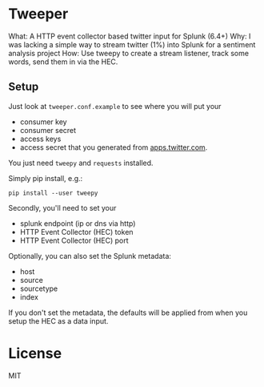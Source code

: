 # Tweeper

What: A HTTP event collector based twitter input for Splunk (6.4+)
Why: I was lacking a simple way to stream twitter (1%) into Splunk for a sentiment analysis project
How: Use tweepy to create a stream listener, track some words, send them in via the HEC.

## Setup
Just look at `tweeper.conf.example` to see where you will put your
 - consumer key
 - consumer secret
 - access keys
 - access secret
that you generated from [apps.twitter.com](apps.twitter.com).

You just need `tweepy` and `requests` installed.

Simply pip install, e.g.:
```
pip install --user tweepy
```

Secondly, you'll need to set your
 - splunk endpoint (ip or dns via http)
 - HTTP Event Collector (HEC) token
 - HTTP Event Collector (HEC) port

Optionally, you can also set the Splunk metadata:
 - host
 - source
 - sourcetype
 - index

If you don't set the metadata, the defaults will be applied from when you setup
the HEC as a data input.

# License
MIT
